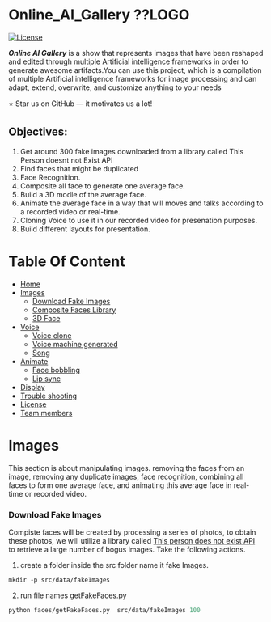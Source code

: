 # Online_AI_Gallery    ??LOGO

[![License](https://poser.pugx.org/aimeos/aimeos-typo3/license.svg)](https://github.com/karmelyoei/Online_AI_Gallery/blob/main/LICENSE)

***Online AI Gallery*** is a show that represents images that have been reshaped and edited through multiple Artificial intelligence frameworks in order to generate awesome artifacts.You can use this project, which is a compilation of multiple Artificial intelligence frameworks for image processing and can adapt, extend, overwrite, and customize anything to your needs

:star: Star us on GitHub — it motivates us a lot!

## Objectives:

1. Get around 300 fake images downloaded from a library called This Person doesnt not Exist API
2. Find faces that might be duplicated
3. Face Recognition. 
4. Composite all face to generate one average face.
5. Build a 3D modle of the average face.
6. Animate the average face in a way that will moves and talks according to a recorded video or real-time.
7. Cloning Voice to use it in our recorded video for presenation purposes.
8. Build different layouts for presentation.


# Table Of Content

- [Home](#Online_AI_Gallery)
- [Images](#Images)
  - [Download Fake Images](#Download-Fake-Images)
  - [Composite Faces Library](#Composite-Faces-Library)
  - [3D Face](#face-3d)
- [Voice](#voice)
  - [Voice clone](#voice-clone)
  - [Voice machine generated](#voice-machine-generated)
  - [Song](#song)
- [Animate](#animate)
  - [Face bobbling](#face-bobbling)
  - [Lip sync](#lip-sync)
- [Display](#display)
- [Trouble shooting](#trouble-shooting)
- [License](LICENSE)
- [Team members](#team-members)

# Images

This section is about manipulating images. removing the faces from an image, removing any duplicate images, face recognition, combining all faces to form one average face, and animating this average face in real-time or recorded video.

### Download Fake Images
Compiste faces will be created by processing a series of photos, to obtain these photos, we will utilize a library called [This person does not exist API](https://pypi.org/project/thispersondoesnotexist/) to retrieve a large number of bogus images. Take the following actions.

1. create a folder inside the src folder name it fake Images.
   
```p
mkdir -p src/data/fakeImages
```

2. run file names getFakeFaces.py
   
```p
python faces/getFakeFaces.py  src/data/fakeImages 100
```

